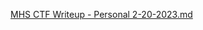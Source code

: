 [MHS CTF Writeup - Personal 2-20-2023.md](https://github.com/GoldenEmp3R0R/MHS-CTF-Write-Up/files/10789896/MHS.CTF.Writeup.-.Personal.2-20-2023.md)
